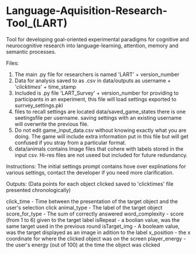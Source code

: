 # Language-Aquisition-Research-Tool_(LART)
 Tool for developing goal-oriented experimental paradigms for cognitive and neurocognitive research into language-learning, attention, memory and semantic processes.

Files:
1. The main .py file for researchers is named 'LART' + version_number
2. Data for analysis saved to as .csv in data/outputs as username + '_clicktimes_' + time_stamp  
3. Included is .py file 'LART_Survey' + version_number for providing to participants in an experiment, this file will load settings exported to surrvey_settings.pkl
4. files to recall settings are located data/saved_game_states there is one seetingsfile per username. saving settings with an existing username will overwrite the previous file.
5. Do not edit game_input_data.csv without knowing exactly what you are doing. The game will include extra information put in this file but will get confused if you stray from a particular format. 
6. data/animals contains Image files that cohere with labels stored in the input csv. Hi-res files are not useed but included for future redundancy.

Instructions:
The initial settings prompt contains hove over explinations for various settings, contact the developer if you need more clarification.

Outputs:
(Data points for each object clicked saved to 'clicktimes' file presented chronologically)

click_time - Time between the presentation of the target object and the user's selection click
animal_type -  The label of the target object 
score_for_type - The sum of correctly answered
word_complexity - score (from 1 to 6) given to the target label 
isRepeat - a boolian value, was the same target used in the previous round
isTarget_img - A booleam value, was the target displayed as an image in adition to the label
x_position - the x coordinate for where the clicked object was on the screen
player_energy - the user's energy (out of 100) at the time the object was clicked



